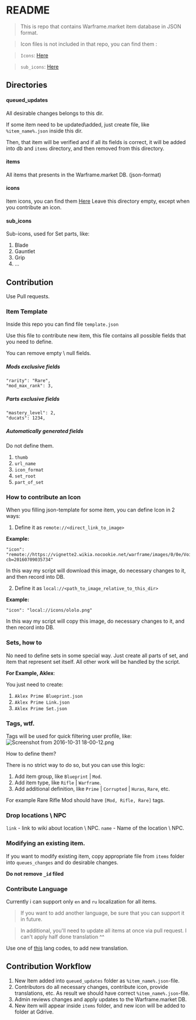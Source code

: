 # README #

> This is repo that contains Warframe.market item database in JSON format.

> Icon files is not included in that repo, you can find them :

> `Icons`: [Here](https://drive.google.com/open?id=0B0DCzCsWH1SrLU11WnI5SzhRZGM)

> `sub_icons`: [Here](https://drive.google.com/open?id=0B0DCzCsWH1SrbzlneXVrWmxTdms)

## Directories ##

#### queued_updates

All desirable changes belongs to this dir.

If some item need to be updated\added, just create file, like `%item_name%.json` inside this dir.

Then, that item will be verified and if all its fields is correct, it will be added into db and `items` directory, and then removed from this directory.

#### items

All items that presents in the Warframe.market DB. (json-format)

#### icons

Item icons, you can find them [Here](https://drive.google.com/drive/u/0/folders/0B0DCzCsWH1SrZ3hhcG1kVmg1RjA)
Leave this directory empty, except when you contribute an icon.

#### sub_icons

Sub-icons, used for Set parts, like:
1. Blade
2. Gauntlet
3. Grip
4. ...

## Contribution

Use Pull requests.

### Item Template

Inside this repo you can find file `template.json`

Use this file to contribute new item, this file contains all possible fields that you need to define.

You can remove empty \ null fields.

##### Mods exclusive fields
```
"rarity": "Rare",
"mod_max_rank": 3,
```

##### Parts exclusive fields
```
"mastery_level": 2,
"ducats": 1234,
```

##### Automatically generated fields

Do not define them.

1. `thumb`
2. `url_name`
3. `icon_format`
4. `set_root`
5. `part_of_set`

### How to contribute an Icon

When you filling json-template for some item, you can define Icon in 2 ways:
1. Define it as `remote://<direct_link_to_image>`

**Example:**
```
"icon": "remote://https://vignette2.wikia.nocookie.net/warframe/images/0/0e/VoidProjectionsGoldD.png/revision/latest?cb=20160709035734"
```
In this way my script will download this image, do necessary changes to it, and then record into DB.

2. Define it as `local://<path_to_image_relative_to_this_dir>`

**Example:**
```
"icon": "local://icons/ololo.png"
```
In this way my script will copy this image, do necessary changes to it, and then record into DB.

### Sets, how to

No need to define sets in some special way.
Just create all parts of set, and item that represent set itself.
All other work will be handled by the script.

**For Example, Aklex**:

You just need to create:

1. `Aklex Prime Blueprint.json`
2. `Aklex Prime Link.json`
3. `Aklex Prime Set.json`

### Tags, wtf.

Tags will be used for quick filtering user profile, like:
![Screenshot from 2016-10-31 18-00-12.png](https://bitbucket.org/repo/8EAodE/images/349767049-Screenshot%20from%202016-10-31%2018-00-12.png)

How to define them? 

There is no strict way to do so, but you can use this logic:

1. Add item group, like `Blueprint` | `Mod`.
2. Add item type, like `Rifle` | `Warframe`.
3. Add additional definition, like `Prime` | `Corrupted` | `Huras`, `Rare`, etc.

For example Rare Rifle Mod should have `[Mod, Rifle, Rare]` tags.

### Drop locations \ NPC

`link` - link to wiki about location \ NPC. 
`name` - Name of the location \ NPC. 

### Modifying an existing item.

If you want to modify existing item, copy appropriate file from `items` folder into `queues_changes` and do desirable changes.

**Do not remove `_id` filed**


### Contribute Language

Currently i can support only `en` and `ru` localization for all items.

> If you want to add another language, be sure that you can support it in future.

> In additional, you'll need to update all items at once via pull request.
I can't apply half done translation ^^

Use one of [this](https://www.w3schools.com/tags/ref_language_codes.asp) lang codes, to add new translation. 


## Contribution Workflow

1. New Item added into `queued_updates` folder as `%item_name%.json`-file.
2. Contributors do all necessary changes, contribute icon, provide translations, etc.
As result we should have correct `%item_name%.json`-file.
3. Admin reviews changes and apply updates to the Warframe.market DB.
4. New item will appear inside `items` folder, and new icon will be added to folder at Gdrive.